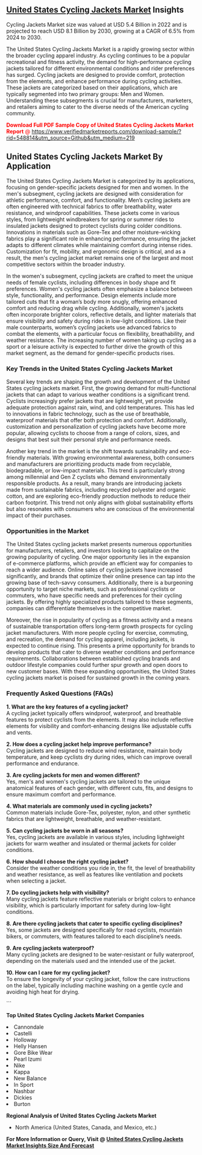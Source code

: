 <h2><a href="https://www.verifiedmarketreports.com/download-sample/?rid=548814&amp;utm_source=Github&amp;utm_medium=219" target="_blank">United States Cycling Jackets Market</a> Insights</h2><p>Cycling Jackets Market size was valued at USD 5.4 Billion in 2022 and is projected to reach USD 8.1 Billion by 2030, growing at a CAGR of 6.5% from 2024 to 2030.</p><p> <p>The United States Cycling Jackets Market is a rapidly growing sector within the broader cycling apparel industry. As cycling continues to be a popular recreational and fitness activity, the demand for high-performance cycling jackets tailored for different environmental conditions and rider preferences has surged. Cycling jackets are designed to provide comfort, protection from the elements, and enhance performance during cycling activities. These jackets are categorized based on their applications, which are typically segmented into two primary groups: Men and Women. Understanding these subsegments is crucial for manufacturers, marketers, and retailers aiming to cater to the diverse needs of the American cycling community. </p> <p><p><span class=""><span style="color: #ff0000;"><strong>Download Full PDF Sample Copy of United States Cycling Jackets Market Report</strong> @ </span><a href="https://www.verifiedmarketreports.com/download-sample/?rid=548814&amp;utm_source=Github&amp;utm_medium=219" target="_blank">https://www.verifiedmarketreports.com/download-sample/?rid=548814&amp;utm_source=Github&amp;utm_medium=219</a></span></p></p> <h2>United States Cycling Jackets Market By Application</h2> <p>The United States Cycling Jackets Market is categorized by its applications, focusing on gender-specific jackets designed for men and women. In the men's subsegment, cycling jackets are designed with consideration for athletic performance, comfort, and functionality. Men’s cycling jackets are often engineered with technical fabrics to offer breathability, water resistance, and windproof capabilities. These jackets come in various styles, from lightweight windbreakers for spring or summer rides to insulated jackets designed to protect cyclists during colder conditions. Innovations in materials such as Gore-Tex and other moisture-wicking fabrics play a significant role in enhancing performance, ensuring the jacket adapts to different climates while maintaining comfort during intense rides. Customization for fit, mobility, and ergonomic design is critical, and as a result, the men's cycling jacket market remains one of the largest and most competitive sectors within the broader industry. <p>In the women's subsegment, cycling jackets are crafted to meet the unique needs of female cyclists, including differences in body shape and fit preferences. Women's cycling jackets often emphasize a balance between style, functionality, and performance. Design elements include more tailored cuts that fit a woman’s body more snugly, offering enhanced comfort and reducing drag while cycling. Additionally, women's jackets often incorporate brighter colors, reflective details, and lighter materials that ensure visibility and safety during rides in low-light conditions. Like their male counterparts, women’s cycling jackets use advanced fabrics to combat the elements, with a particular focus on flexibility, breathability, and weather resistance. The increasing number of women taking up cycling as a sport or a leisure activity is expected to further drive the growth of this market segment, as the demand for gender-specific products rises. <h3>Key Trends in the United States Cycling Jackets Market</h3> <p>Several key trends are shaping the growth and development of the United States cycling jackets market. First, the growing demand for multi-functional jackets that can adapt to various weather conditions is a significant trend. Cyclists increasingly prefer jackets that are lightweight, yet provide adequate protection against rain, wind, and cold temperatures. This has led to innovations in fabric technology, such as the use of breathable, waterproof materials that offer both protection and comfort. Additionally, customization and personalization of cycling jackets have become more popular, allowing cyclists to choose from a range of colors, sizes, and designs that best suit their personal style and performance needs.</p> <p>Another key trend in the market is the shift towards sustainability and eco-friendly materials. With growing environmental awareness, both consumers and manufacturers are prioritizing products made from recyclable, biodegradable, or low-impact materials. This trend is particularly strong among millennial and Gen Z cyclists who demand environmentally responsible products. As a result, many brands are introducing jackets made from sustainable fabrics, including recycled polyester and organic cotton, and are exploring eco-friendly production methods to reduce their carbon footprint. This trend not only aligns with global sustainability efforts but also resonates with consumers who are conscious of the environmental impact of their purchases. </p> <h3>Opportunities in the Market</h3> <p>The United States cycling jackets market presents numerous opportunities for manufacturers, retailers, and investors looking to capitalize on the growing popularity of cycling. One major opportunity lies in the expansion of e-commerce platforms, which provide an efficient way for companies to reach a wider audience. Online sales of cycling jackets have increased significantly, and brands that optimize their online presence can tap into the growing base of tech-savvy consumers. Additionally, there is a burgeoning opportunity to target niche markets, such as professional cyclists or commuters, who have specific needs and preferences for their cycling jackets. By offering highly specialized products tailored to these segments, companies can differentiate themselves in the competitive market.</p> <p>Moreover, the rise in popularity of cycling as a fitness activity and a means of sustainable transportation offers long-term growth prospects for cycling jacket manufacturers. With more people cycling for exercise, commuting, and recreation, the demand for cycling apparel, including jackets, is expected to continue rising. This presents a prime opportunity for brands to develop products that cater to diverse weather conditions and performance requirements. Collaborations between established cycling brands and outdoor lifestyle companies could further spur growth and open doors to new customer bases. With these expanding opportunities, the United States cycling jackets market is poised for sustained growth in the coming years. </p> <h3>Frequently Asked Questions (FAQs)</h3> <p><strong>1. What are the key features of a cycling jacket?</strong><br> A cycling jacket typically offers windproof, waterproof, and breathable features to protect cyclists from the elements. It may also include reflective elements for visibility and comfort-enhancing designs like adjustable cuffs and vents.</p> <p><strong>2. How does a cycling jacket help improve performance?</strong><br> Cycling jackets are designed to reduce wind resistance, maintain body temperature, and keep cyclists dry during rides, which can improve overall performance and endurance.</p> <p><strong>3. Are cycling jackets for men and women different?</strong><br> Yes, men's and women's cycling jackets are tailored to the unique anatomical features of each gender, with different cuts, fits, and designs to ensure maximum comfort and performance.</p> <p><strong>4. What materials are commonly used in cycling jackets?</strong><br> Common materials include Gore-Tex, polyester, nylon, and other synthetic fabrics that are lightweight, breathable, and weather-resistant.</p> <p><strong>5. Can cycling jackets be worn in all seasons?</strong><br> Yes, cycling jackets are available in various styles, including lightweight jackets for warm weather and insulated or thermal jackets for colder conditions.</p> <p><strong>6. How should I choose the right cycling jacket?</strong><br> Consider the weather conditions you ride in, the fit, the level of breathability and weather resistance, as well as features like ventilation and pockets when selecting a jacket.</p> <p><strong>7. Do cycling jackets help with visibility?</strong><br> Many cycling jackets feature reflective materials or bright colors to enhance visibility, which is particularly important for safety during low-light conditions.</p> <p><strong>8. Are there cycling jackets that cater to specific cycling disciplines?</strong><br> Yes, some jackets are designed specifically for road cyclists, mountain bikers, or commuters, with features tailored to each discipline’s needs.</p> <p><strong>9. Are cycling jackets waterproof?</strong><br> Many cycling jackets are designed to be water-resistant or fully waterproof, depending on the materials used and the intended use of the jacket.</p> <p><strong>10. How can I care for my cycling jacket?</strong><br> To ensure the longevity of your cycling jacket, follow the care instructions on the label, typically including machine washing on a gentle cycle and avoiding high heat for drying.</p> ```</p><p><strong>Top United States Cycling Jackets Market Companies</strong></p><div data-test-id=""><p><li>Cannondale</li><li> Castelli</li><li> Holloway</li><li> Helly Hansen</li><li> Gore Bike Wear</li><li> Pearl Izumi</li><li> Nike</li><li> Kappa</li><li> New Balance</li><li> In Sport</li><li> Nashbar</li><li> Dickies</li><li> Burton</li></p><div><strong>Regional Analysis of&nbsp;United States Cycling Jackets Market</strong></div><ul><li dir="ltr"><p dir="ltr">North America&nbsp;(United States, Canada, and Mexico, etc.)</p></li></ul><p><strong>For More Information or Query, Visit @&nbsp;</strong><strong><a href="https://www.verifiedmarketreports.com/product/cycling-jackets-market-size-and-forecast/?utm_source=Github&amp;utm_medium=219" target="_blank">United States Cycling Jackets Market Insights Size And Forecast</a></strong></p></div>
